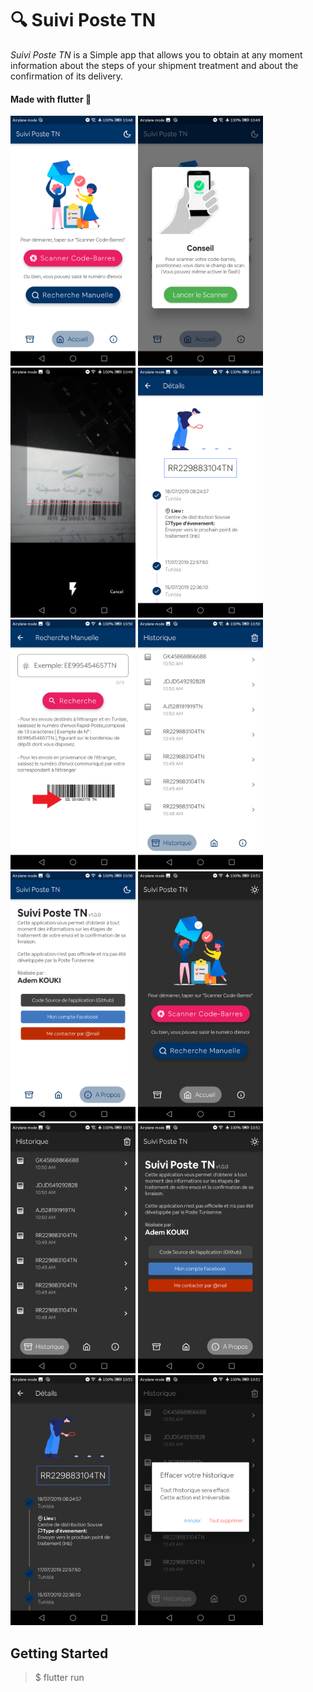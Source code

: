 # 🔍 Suivi Poste TN

_Suivi Poste TN_ is a Simple app that allows you to obtain at any moment information about the steps of your shipment treatment and about the confirmation of its delivery. 

#### Made with flutter 💙

<p float="center">
<img src="/screenshots/1.png" width="200" />
<img src="/screenshots/2.png" width="200" />
<img src="/screenshots/3.png" width="200" />
<img src="/screenshots/4.png" width="200" />
<img src="/screenshots/5.png" width="200" />
<img src="/screenshots/6.png" width="200" />
<img src="/screenshots/7.png" width="200" />
<img src="/screenshots/8.png" width="200" />
<img src="/screenshots/9.png" width="200" />
<img src="/screenshots/10.png" width="200" />
<img src="/screenshots/11.png" width="200" />
<img src="/screenshots/12.png" width="200" />
  
  
</p>

## Getting Started

> $ flutter run

